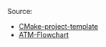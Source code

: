 Source:
- [CMake-project-template](https://github.com/Jamagas/CMake/blob/master/README.md)
- [ATM-Flowchart](https://www.softwareideas.net/a/395/atm-workflow-flowchart-)
